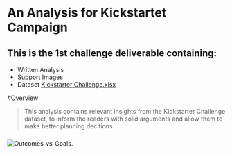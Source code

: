 # An Analysis for Kickstartet Campaign 
 ## This is the 1st challenge deliverable containing: 
  * Written Analysis
  * Support Images 
  * Dataset [Kickstarter Challenge.xlsx](https://github.com/dpiedra86/kickstarter-analysis/blob/main/Kickstarter_Challenge.xlsx)
  
  
  #Overview
  >This analysis contains relevant insights from the Kickstarter Challenge dataset, to inform the readers with solid arguments and allow them to make better planning decitions. 
  
  


  
  
  
  
  
  
  ###
![Outcomes_vs_Goals](https://github.com/dpiedra86/kickstarter-analysis/blob/main/Outcomes_vs_Goals.png).


